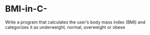 # BMI-in-C-
Write a program that calculates the user’s body mass index (BMI) and categorizes it as underweight, normal, overweight or obese
